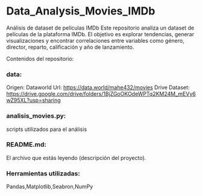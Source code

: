 # Data_Analysis_Movies_IMDb

Análisis de dataset de películas IMDb
Este repositorio analiza un dataset de películas de la plataforma IMDb. El objetivo es explorar tendencias, generar visualizaciones y encontrar correlaciones entre variables como género, director, reparto, calificación y año de lanzamiento.

Contenidos del repositorio:

### data:

Origen: Dataworld Url: https://data.world/mahe432/movies
Drive Dataset: https://drive.google.com/drive/folders/1BjZGoOKOdeWPTq2KM24M_mEVy6wZ95XL?usp=sharing

### analisis_movies.py:
scripts utilizados para el análisis 

### README.md: 
El archivo que estás leyendo (descripción del proyecto).

### Herramientas utilizadas: 
Pandas,Matplotlib,Seabron,NumPy


